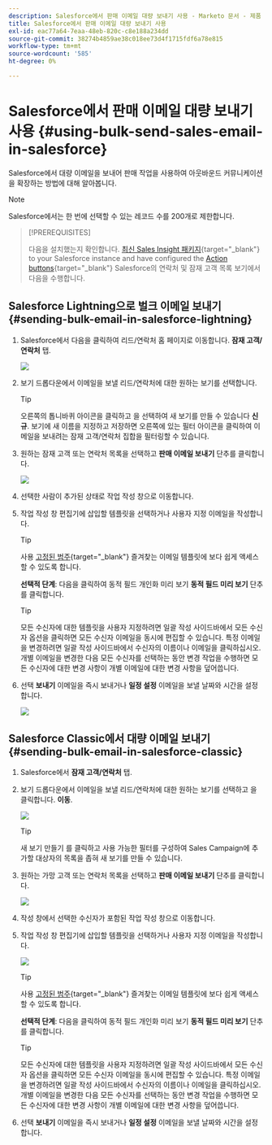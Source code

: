 ```yaml
---
description: Salesforce에서 판매 이메일 대량 보내기 사용 - Marketo 문서 - 제품 설명서
title: Salesforce에서 판매 이메일 대량 보내기 사용
exl-id: eac77a64-7eaa-48eb-820c-c8e188a234dd
source-git-commit: 38274b4859ae38c018ee73d4f1715fdf6a78e815
workflow-type: tm+mt
source-wordcount: '585'
ht-degree: 0%

---
```


# Salesforce에서 판매 이메일 대량 보내기 사용 {#using-bulk-send-sales-email-in-salesforce}

Salesforce에서 대량 이메일을 보내어 판매 작업을 사용하여 아웃바운드 커뮤니케이션을 확장하는 방법에 대해 알아봅니다.

>[!NOTE]
>
>Salesforce에서는 한 번에 선택할 수 있는 레코드 수를 200개로 제한합니다.

>[!PREREQUISITES]
>
>다음을 설치했는지 확인합니다. [최신 Sales Insight 패키지](/help/marketo/product-docs/marketo-sales-insight/msi-for-salesforce/upgrading/upgrading-your-msi-package.md){target="_blank"} to your Salesforce instance and have configured the [Action buttons](/help/marketo/product-docs/marketo-sales-insight/actions/crm/salesforce-package-configuration/add-action-buttons-to-salesforce-list-view.md){target="_blank"} Salesforce의 연락처 및 잠재 고객 목록 보기에서 다음을 수행합니다.

## Salesforce Lightning으로 벌크 이메일 보내기 {#sending-bulk-email-in-salesforce-lightning}

1. Salesforce에서 다음을 클릭하여 리드/연락처 홈 페이지로 이동합니다. **잠재 고객/연락처** 탭.

   ![](assets/using-bulk-send-sales-email-in-salesforce-1.png)

1. 보기 드롭다운에서 이메일을 보낼 리드/연락처에 대한 원하는 보기를 선택합니다.

   >[!TIP]
   >
   >오른쪽의 톱니바퀴 아이콘을 클릭하고 을 선택하여 새 보기를 만들 수 있습니다 **신규**. 보기에 새 이름을 지정하고 저장하면 오른쪽에 있는 필터 아이콘을 클릭하여 이메일을 보내려는 잠재 고객/연락처 집합을 필터링할 수 있습니다.

1. 원하는 잠재 고객 또는 연락처 목록을 선택하고 **판매 이메일 보내기** 단추를 클릭합니다.

   ![](assets/using-bulk-send-sales-email-in-salesforce-2.png)

1. 선택한 사람이 추가된 상태로 작업 작성 창으로 이동합니다.

1. 작업 작성 창 편집기에 삽입할 템플릿을 선택하거나 사용자 지정 이메일을 작성합니다.

   >[!TIP]
   >
   >사용 [고정된 범주](/help/marketo/product-docs/marketo-sales-insight/actions/email/using-the-compose-window/using-a-template-in-the-compose-window.md#pinning-template-categories-in-the-compose-window){target="_blank"} 즐겨찾는 이메일 템플릿에 보다 쉽게 액세스할 수 있도록 합니다.

   **선택적 단계**: 다음을 클릭하여 동적 필드 개인화 미리 보기 **동적 필드 미리 보기** 단추를 클릭합니다.

   >[!TIP]
   >
   >모든 수신자에 대한 템플릿을 사용자 지정하려면 일괄 작성 사이드바에서 모든 수신자 옵션을 클릭하면 모든 수신자 이메일을 동시에 편집할 수 있습니다. 특정 이메일을 변경하려면 일괄 작성 사이드바에서 수신자의 이름이나 이메일을 클릭하십시오. 개별 이메일을 변경한 다음 모든 수신자를 선택하는 동안 변경 작업을 수행하면 모든 수신자에 대한 변경 사항이 개별 이메일에 대한 변경 사항을 덮어씁니다.

1. 선택 **보내기** 이메일을 즉시 보내거나 **일정 설정** 이메일을 보낼 날짜와 시간을 설정합니다.

   ![](assets/using-bulk-send-sales-email-in-salesforce-3.png)

## Salesforce Classic에서 대량 이메일 보내기 {#sending-bulk-email-in-salesforce-classic}

1. Salesforce에서 **잠재 고객/연락처** 탭.

1. 보기 드롭다운에서 이메일을 보낼 리드/연락처에 대한 원하는 보기를 선택하고 을 클릭합니다. **이동**.

   ![](assets/using-bulk-send-sales-email-in-salesforce-4.png)

   >[!TIP]
   >
   >새 보기 만들기 를 클릭하고 사용 가능한 필터를 구성하여 Sales Campaign에 추가할 대상자의 목록을 좁혀 새 보기를 만들 수 있습니다.

1. 원하는 가망 고객 또는 연락처 목록을 선택하고 **판매 이메일 보내기** 단추를 클릭합니다.

   ![](assets/using-bulk-send-sales-email-in-salesforce-5.png)

1. 작성 창에서 선택한 수신자가 포함된 작업 작성 창으로 이동합니다.

1. 작업 작성 창 편집기에 삽입할 템플릿을 선택하거나 사용자 지정 이메일을 작성합니다.

   ![](assets/using-bulk-send-sales-email-in-salesforce-6.png)

   >[!TIP]
   >
   >사용 [고정된 범주](/help/marketo/product-docs/marketo-sales-insight/actions/email/using-the-compose-window/using-a-template-in-the-compose-window.md#pinning-template-categories-in-the-compose-window){target="_blank"} 즐겨찾는 이메일 템플릿에 보다 쉽게 액세스할 수 있도록 합니다.

   **선택적 단계**: 다음을 클릭하여 동적 필드 개인화 미리 보기 **동적 필드 미리 보기** 단추를 클릭합니다.

   >[!TIP]
   >
   >모든 수신자에 대한 템플릿을 사용자 지정하려면 일괄 작성 사이드바에서 모든 수신자 옵션을 클릭하면 모든 수신자 이메일을 동시에 편집할 수 있습니다. 특정 이메일을 변경하려면 일괄 작성 사이드바에서 수신자의 이름이나 이메일을 클릭하십시오. 개별 이메일을 변경한 다음 모든 수신자를 선택하는 동안 변경 작업을 수행하면 모든 수신자에 대한 변경 사항이 개별 이메일에 대한 변경 사항을 덮어씁니다.

1. 선택 **보내기** 이메일을 즉시 보내거나 **일정 설정** 이메일을 보낼 날짜와 시간을 설정합니다.
